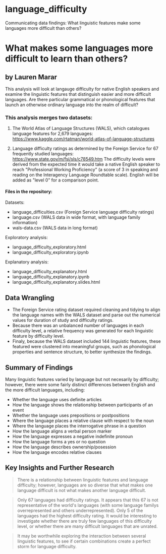 # language_difficulty
Communicating data findings: What linguistic features make some languages more difficult than others?

# What makes some languages more difficult to learn than others?
## by Lauren Marar

This analysis will look at langauge difficulty for native English speakers and examine the linguistic features that distinguish easier and more difficult languages. Are there particular grammatical or phonological features that launch an otherwise ordinary language into the realm of difficult?

### This analysis merges two datasets:

1. The World Atlas of Language Structures (WALS), which catalogues language features for 2,679 languages: https://www.kaggle.com/rtatman/world-atlas-of-language-structures 


2. Language difficulty ratings as determined by the Foreign Service for 67 frequently studied languages: https://www.state.gov/m/fsi/sls/c78549.htm The difficulty levels were derived from the expected time it would take a native English speaker to reach "Professional Working Proficiency" (a score of 3 in speaking and reading on the Interagency Language Roundtable scale). English will be added as "level 0" for a comparison point.

#### Files in the repository:

Datasets:
- language_difficulties.csv	(Foreign Service language difficulty ratings)
- language.csv (WALS data in wide format, with language family information)
- wals-data.csv (WALS data in long format)

Exploratory analysis:
- language_difficulty_exploratory.html	
- language_difficulty_exploratory.ipynb	

Explanatory analysis:
- language_difficulty_explanatory.html	
- language_difficulty_explanatory.ipynb	
- language_difficulty_explanatory.slides.html	

## Data Wrangling

* The Foreign Service rating dataset required cleaning and tidying to align the language names with the WALS dataset and parse out the numerical values for duration of study and difficulty ratings.
* Because there was an unbalanced number of languages in each difficulty level, a relative frequency was generated for each linguistic feature by difficulty level.
* Finaly, because the WALS dataset included 144 linguistic features, these featured were clustered into meaningful groups, such as phonological properties and sentence structure, to better synthesize the findings.

## Summary of Findings

Many linguistic features varied by language but not necesarily by difficulty; however, there were some fairly distinct differences between English and the more difficult languages, including:

* Whether the language uses definite articles
* How the language shows the relationship between participants of an event
* Whether the language uses prepositions or postpositions
* Where the language places a relative clause with respect to the noun
* Where the language places the interrogative phrase in a question
* How the language aligns a verbal person marker
* How the language expresses a negative indefinite pronoun
* How the language forms a yes or no question
* How the language describes ownership/posession
* How the language encodes relative clauses

## Key Insights and Further Research

> There is a relationship between linguistic features and language difficulty; however, languages are so diverse that what makes one language difficult is not what makes another language difficult.

> Only 67 languages had difficulty ratings. It appears that this 67 is not representative of the world's languages (with some language familys overrepresented and others underrepresented). Only 5 of the languages had the highest difficulty rating. It would be interesting to investigate whether there are truly few languages of this difficulty level, or whether there are many difficult languages that are unrated.

> It may be worthwhile exploring the interaction between several linguistic features, to see if certain combinations create a perfect storm for language difficulty. 
